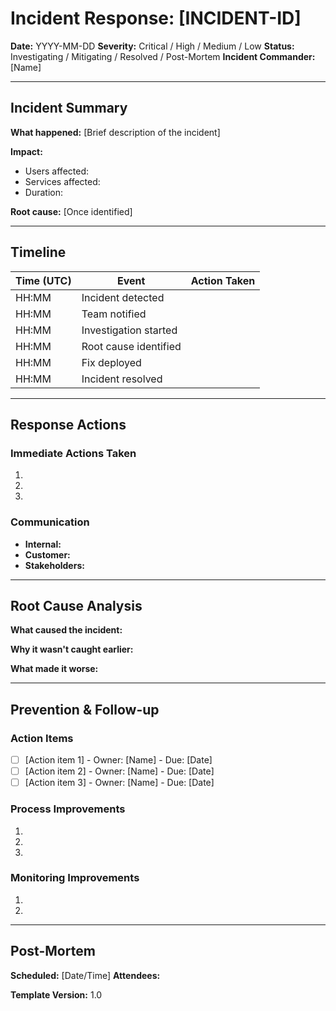 # Incident Response: [INCIDENT-ID]

**Date:** YYYY-MM-DD
**Severity:** Critical / High / Medium / Low
**Status:** Investigating / Mitigating / Resolved / Post-Mortem
**Incident Commander:** [Name]

---

## Incident Summary

**What happened:**
[Brief description of the incident]

**Impact:**
- Users affected:
- Services affected:
- Duration:

**Root cause:**
[Once identified]

---

## Timeline

| Time (UTC) | Event | Action Taken |
|------------|-------|--------------|
| HH:MM | Incident detected | |
| HH:MM | Team notified | |
| HH:MM | Investigation started | |
| HH:MM | Root cause identified | |
| HH:MM | Fix deployed | |
| HH:MM | Incident resolved | |

---

## Response Actions

### Immediate Actions Taken
1.
2.
3.

### Communication
- **Internal:**
- **Customer:**
- **Stakeholders:**

---

## Root Cause Analysis

**What caused the incident:**

**Why it wasn't caught earlier:**

**What made it worse:**

---

## Prevention & Follow-up

### Action Items
- [ ] [Action item 1] - Owner: [Name] - Due: [Date]
- [ ] [Action item 2] - Owner: [Name] - Due: [Date]
- [ ] [Action item 3] - Owner: [Name] - Due: [Date]

### Process Improvements
1.
2.
3.

### Monitoring Improvements
1.
2.

---

## Post-Mortem

**Scheduled:** [Date/Time]
**Attendees:**

**Template Version:** 1.0
